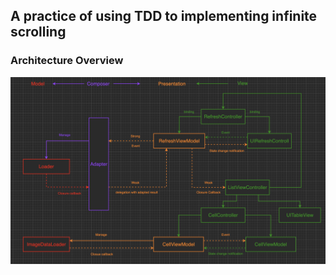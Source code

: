 ## A practice of using TDD to implementing infinite scrolling

### Architecture Overview
![architecture overview](https://github.com/ctwdtw/GitHubAPIPractice/blob/504a3c4cb112decf2b7a059d24e9ffc976d3e935/class-diagram.png)
